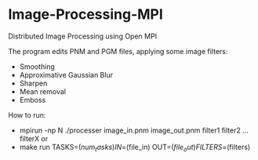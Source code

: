 # Image-Processing-MPI
Distributed Image Processing using Open MPI

The program edits PNM and PGM files, applying some image filters:
* Smoothing
* Approximative Gaussian Blur
* Sharpen
* Mean removal
* Emboss

How to run: 
* mpirun -np N ./processer image_in.pnm image_out.pnm filter1 filter2 ... filterX
or
* make run TASKS=$(num_tasks) IN=$(file_in) OUT=$(file_out) FILTERS=$(filters)
